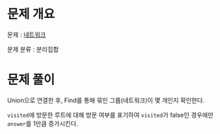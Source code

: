 # 문제 개요

문제 : [네트워크](https://school.programmers.co.kr/learn/courses/30/lessons/43162)

문제 분류 : 분리집합

# 문제 풀이

Union으로 연결한 후, Find를 통해 묶인 그룹(네트워크)이 몇 개인지 확인한다.

`visited`에 방문한 루트에 대해 방문 여부를 표기하여 `visited`가 false인 경우에만 `answer`를 1만큼 증가시킨다.
